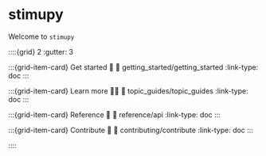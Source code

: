 # stimupy

Welcome to `stimupy`

::::{grid} 2
:gutter: 3

:::{grid-item-card} Get started 🏃
:link: getting_started/getting_started
:link-type: doc
:::

:::{grid-item-card} Learn more 🧑‍🏫
:link: topic_guides/topic_guides
:link-type: doc
:::

:::{grid-item-card} Reference 📑
:link: reference/api
:link-type: doc
:::

:::{grid-item-card} Contribute 🎁
:link: contributing/contribute
:link-type: doc
:::

::::
